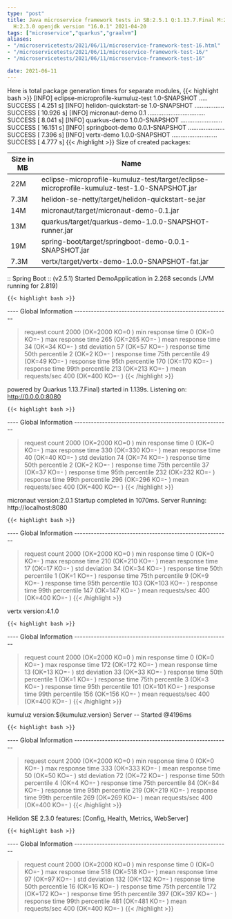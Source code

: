 ```yaml
---
type: "post"
title: Java microservice framework tests in SB:2.5.1 Q:1.13.7.Final M:2.5.5 V:4.1.0
  H:2.3.0 openjdk version "16.0.1" 2021-04-20
tags: ["microservice","quarkus","graalvm"]
aliases:
- "/microservicetests/2021/06/11/microservice-framework-test-16.html"
- "/microservicetests/2021/06/11/microservice-framework-test-16/"
- "/microservicetests/2021/06/11/microservice-framework-test-16"

date: 2021-06-11
---
```

 
Here is total package generation times for separate modules,
{{< highlight bash >}}
[INFO] eclipse-microprofile-kumuluz-test 1.0-SNAPSHOT ..... SUCCESS [  4.251 s]
[INFO] helidon-quickstart-se 1.0-SNAPSHOT ................. SUCCESS [ 10.926 s]
[INFO] micronaut-demo 0.1 ................................. SUCCESS [  8.041 s]
[INFO] quarkus-demo 1.0.0-SNAPSHOT ........................ SUCCESS [ 16.151 s]
[INFO] springboot-demo 0.0.1-SNAPSHOT ..................... SUCCESS [  7.396 s]
[INFO] vertx-demo 1.0.0-SNAPSHOT .......................... SUCCESS [  4.777 s]
{{< /highlight >}}
Size of created packages:

| Size in MB |  Name |
|------------|-------|
| 22M | eclipse-microprofile-kumuluz-test/target/eclipse-microprofile-kumuluz-test-1.0-SNAPSHOT.jar |
| 7.3M | helidon-se-netty/target/helidon-quickstart-se.jar |
| 14M | micronaut/target/micronaut-demo-0.1.jar |
| 13M | quarkus/target/quarkus-demo-1.0.0-SNAPSHOT-runner.jar |
| 19M | spring-boot/target/springboot-demo-0.0.1-SNAPSHOT.jar |
| 7.3M | vertx/target/vertx-demo-1.0.0-SNAPSHOT-fat.jar |


:: Spring Boot :: (v2.5.1) Started DemoApplication in 2.268 seconds (JVM running for 2.819)

    {{< highlight bash >}}
---- Global Information --------------------------------------------------------
> request count                                       2000 (OK=2000   KO=0     )
> min response time                                      0 (OK=0      KO=-     )
> max response time                                    265 (OK=265    KO=-     )
> mean response time                                    34 (OK=34     KO=-     )
> std deviation                                         57 (OK=57     KO=-     )
> response time 50th percentile                          2 (OK=2      KO=-     )
> response time 75th percentile                         49 (OK=49     KO=-     )
> response time 95th percentile                        170 (OK=170    KO=-     )
> response time 99th percentile                        213 (OK=213    KO=-     )
> mean requests/sec                                    400 (OK=400    KO=-     )
{{< /highlight >}}

powered by Quarkus 1.13.7.Final) started in 1.139s. Listening on: http://0.0.0.0:8080

    {{< highlight bash >}}
---- Global Information --------------------------------------------------------
> request count                                       2000 (OK=2000   KO=0     )
> min response time                                      0 (OK=0      KO=-     )
> max response time                                    330 (OK=330    KO=-     )
> mean response time                                    40 (OK=40     KO=-     )
> std deviation                                         74 (OK=74     KO=-     )
> response time 50th percentile                          2 (OK=2      KO=-     )
> response time 75th percentile                         37 (OK=37     KO=-     )
> response time 95th percentile                        232 (OK=232    KO=-     )
> response time 99th percentile                        296 (OK=296    KO=-     )
> mean requests/sec                                    400 (OK=400    KO=-     )
{{< /highlight >}}

micronaut version:2.0.1 Startup completed in 1070ms. Server Running: http://localhost:8080

    {{< highlight bash >}}
---- Global Information --------------------------------------------------------
> request count                                       2000 (OK=2000   KO=0     )
> min response time                                      0 (OK=0      KO=-     )
> max response time                                    210 (OK=210    KO=-     )
> mean response time                                    17 (OK=17     KO=-     )
> std deviation                                         34 (OK=34     KO=-     )
> response time 50th percentile                          1 (OK=1      KO=-     )
> response time 75th percentile                          9 (OK=9      KO=-     )
> response time 95th percentile                        103 (OK=103    KO=-     )
> response time 99th percentile                        147 (OK=147    KO=-     )
> mean requests/sec                                    400 (OK=400    KO=-     )
{{< /highlight >}}

vertx version:4.1.0

    {{< highlight bash >}}
---- Global Information --------------------------------------------------------
> request count                                       2000 (OK=2000   KO=0     )
> min response time                                      0 (OK=0      KO=-     )
> max response time                                    172 (OK=172    KO=-     )
> mean response time                                    13 (OK=13     KO=-     )
> std deviation                                         33 (OK=33     KO=-     )
> response time 50th percentile                          1 (OK=1      KO=-     )
> response time 75th percentile                          3 (OK=3      KO=-     )
> response time 95th percentile                        101 (OK=101    KO=-     )
> response time 99th percentile                        156 (OK=156    KO=-     )
> mean requests/sec                                    400 (OK=400    KO=-     )
{{< /highlight >}}

kumuluz version:${kumuluz.version} Server -- Started @4196ms

    {{< highlight bash >}}
---- Global Information --------------------------------------------------------
> request count                                       2000 (OK=2000   KO=0     )
> min response time                                      0 (OK=0      KO=-     )
> max response time                                    333 (OK=333    KO=-     )
> mean response time                                    50 (OK=50     KO=-     )
> std deviation                                         72 (OK=72     KO=-     )
> response time 50th percentile                          4 (OK=4      KO=-     )
> response time 75th percentile                         84 (OK=84     KO=-     )
> response time 95th percentile                        219 (OK=219    KO=-     )
> response time 99th percentile                        269 (OK=269    KO=-     )
> mean requests/sec                                    400 (OK=400    KO=-     )
{{< /highlight >}}

Helidon SE 2.3.0 features: [Config, Health, Metrics, WebServer]

    {{< highlight bash >}}
---- Global Information --------------------------------------------------------
> request count                                       2000 (OK=2000   KO=0     )
> min response time                                      0 (OK=0      KO=-     )
> max response time                                    518 (OK=518    KO=-     )
> mean response time                                    97 (OK=97     KO=-     )
> std deviation                                        132 (OK=132    KO=-     )
> response time 50th percentile                         16 (OK=16     KO=-     )
> response time 75th percentile                        172 (OK=172    KO=-     )
> response time 95th percentile                        397 (OK=397    KO=-     )
> response time 99th percentile                        481 (OK=481    KO=-     )
> mean requests/sec                                    400 (OK=400    KO=-     )
{{< /highlight >}}
